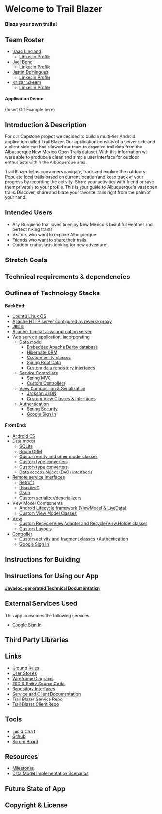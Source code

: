 # Welcome to Trail Blazer
### Blaze your own trails! 

## Team Roster
* [Isaac Lindland](https://github.com/swandivejack)
    * [LinkedIn Profile](https://www.linkedin.com/in/isaaclindland/)
* [Joel Bond](https://github.com/bondj89)
    * [LinkedIn Profile](https://www.linkedin.com/in/bondcsm/)
* [Justin Dominguez](https://github.com/justinbdom)
    * [LinkedIn Profile](https://www.linkedin.com/in/justin-dominguez-8912b3191/)
* [Khizar Saleem](https://github.com/khizar-saleem)
    * [LinkedIn Profile](https://www.linkedin.com/in/khizar-saleem/)
    
#### Application Demo:
(Insert Gif Example here)

## Introduction & Description 
For our Capstone project we decided to build a multi-tier Android application called Trail Blazer. 
Our application consists of a server side and a client side that has allowed our team to organize 
trail data from the Albuquerque New Mexico Open Trails dataset. With this information we were able 
to produce a clean and simple user interface for outdoor enthusiasts within the Albuquerque area. 

Trail Blazer helps consumers navigate, track and explore the outdoors. Populate local trails based 
on current location and keep track of your progress by recording the activity. Share your activities 
with friend or save them privately to your profile. This is your guide to Albuquerque's vast open trails. 
Discover, share and blaze your favorite trails right from the palm of your hand. 


## Intended Users
* Any Burqueno that loves to enjoy New Mexico's beautiful weather and perfect hiking trails! 
* Visitors who want to explore Albuquerque. 
* Friends who want to share their trails. 
* Outdoor enthusiasts looking for new adventure! 

## Stretch Goals

## Technical requirements & dependencies

## Outlines of Technology Stacks
#### Back End: 

* [Ubuntu Linux OS]()
* [Apache HTTP server configured as reverse proxy]()
* [JRE 8]()
* [Apache Tomcat Java application server]()
* [Web service application, incorporating]()
    * [Data model]()
        * [Embedded Apache Derby database]()
        * [Hibernate ORM]()
        * [Custom entity classes]()
        * [Spring Boot Data]()
        * [Custom data repository interfaces]()
    * [Service Controllers]()
        * [Spring MVC]()
        * [Custom Controllers]()
    * [View Composition & Serialization]()
        * [Jackson JSON]()
        * [Custom View Classes & Interfaces]()
    * [Authentication]()
        * [Spring Security]()
        * [Google Sign In](https://developers.google.com/identity)
#### Front End:
* [Android OS]()
* [Data model]()
    * [SQLite]()
    * [Room ORM]()
    * [Custom entity and other model classes]()
    * [Custom type converters]()
    * [Custom type converters]()
    * [Data access object (DAO) interfaces]()
* [Remote service interfaces]()
    * [Retrofit]()
    * [ReactiveX]()
    * [Gson]()
    * [Custom serializer/deserializers]()
* [View Model Components]() 
    * [Android Lifecycle framework (ViewModel & LiveData)]()
    * [Custom View Model Classes]()
* [View]()
    * [Custom RecyclerView.Adapter and RecyclerView.Holder classes]()
    * [Custom Layouts]()
* [Controller]()
    * [Custom activity and fragment classes]()
*[Authentication]()
    *  [Google Sign In](https://developers.google.com/identity)


## Instructions for Building 


## Instructions for Using our App


#### [Javadoc-generated Technical Documentation]()


## External Services Used
This app consumes the following services. 
+ [Google Sign In](https://developers.google.com/identity)


## Third Party Libraries


## Links
* [Ground Rules](docs/ground-rules.md)
* [User Stories](docs/user-stories.md)
* [Wireframe Diagrams](docs/wireframe.md)
* [ERD & Entity Source Code](docs/erd.md)
* [Repository Interfaces](docs/repo-interfaces.md) 
* [Service and Client Documentation](docs/controllers-and-services.md)
* [Trail Blazer Service Repo](https://github.com/the-trail-blazer/trailblazer-service)
* [Trail Blazer Client Repo](https://github.com/the-trail-blazer/trailblazer-client)


## Tools 
* [Lucid Chart](lucidchart.com)
* [Github](https://github.com/the-trail-blazer)
* [Scrum Board](https://github.com/the-trail-blazer/trailblazer.github.io/projects/5)


## Resources 
* [Milestones](docs/milestones.md)
* [Data Model Implementation Scenarios](https://deep-dive-coding-java-cohort-8.github.io/2019/10/17/data-model-implementation-scenarios.html)


## Future State of App


## Copyright & License 






